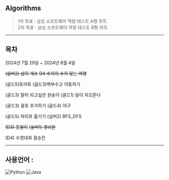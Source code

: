 ## Algorithms
> 1차 목표 : 삼성 소프트웨어 역량 테스트 A형 취득 <br>
> 2차 목표 : 삼성 소프트웨어 역량 테스트 B형 취득
---

## 목차
2024년 7월 29일 ~ 2024년 8월 4일

~~(실버2) 섬의 개수~~
~~D4 수지의 수지 맞는 여행~~

(골드5)토마토 
(골드3)벽부수고 이동하기 

(골드3) 말이 되고싶은 원숭이
(골드1) 달이 차오른다

(골드3) 괄호 추가하기
(골드4) 야구

(골드5) 파이프 옮기기
(실버2) BFS_DFS

~~(D3) 동철이~~
~~(실버1) 경비원~~

(D4) 수영대회 결승전

---

## 사용언어 : 
![Python](https://img.shields.io/badge/python-3670A0?style=for-the-badge&logo=python&logoColor=ffdd54)
![Java](https://img.shields.io/badge/java-%23ED8B00.svg?style=for-the-badge&logo=java&logoColor=white)
